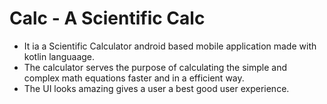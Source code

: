 # Calc - A Scientific Calc
- It ia a Scientific Calculator android based mobile application made with kotlin languaage. 
- The calculator serves the purpose of calculating the simple and complex math equations faster and in a efficient way.
- The UI looks amazing gives a user a best good user experience.
